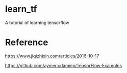 # learn_tf
A tutorial of learning tensorflow

# Reference
https://www.jiqizhixin.com/articles/2016-10-17

https://github.com/aymericdamien/TensorFlow-Examples
